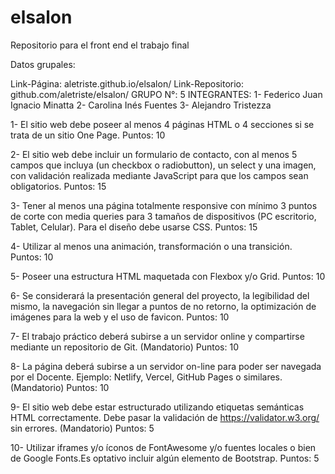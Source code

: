 # elsalon

Repositorio para el front end el trabajo final

Datos grupales:

Link-Página: aletriste.github.io/elsalon/
Link-Repositorio: github.com/aletriste/elsalon/
GRUPO N°: 5
INTEGRANTES:
1- Federico Juan Ignacio Minatta
2- Carolina Inés Fuentes
3- Alejandro Tristezza

1- El sitio web debe poseer al menos 4 páginas HTML o 4 secciones si se trata de un sitio One Page.
Puntos: 10

2- El sitio web debe incluir un formulario de contacto, con al menos 5 campos que incluya (un checkbox o radiobutton), un select y una imagen, con validación realizada mediante JavaScript para que los campos sean obligatorios.
Puntos: 15

3- Tener al menos una página totalmente responsive con mínimo 3 puntos de corte con media queries para 3 tamaños de dispositivos (PC escritorio, Tablet, Celular). Para el diseño debe usarse CSS.
Puntos: 15

4- Utilizar al menos una animación, transformación o una transición.
Puntos: 10

5- Poseer una estructura HTML maquetada con Flexbox y/o Grid.
Puntos: 10

6- Se considerará la presentación general del proyecto, la legibilidad del mismo, la navegación sin llegar a puntos de no retorno, la optimización de imágenes para la web y el uso de favicon.
Puntos: 10

7- El trabajo práctico deberá subirse a un servidor online y compartirse mediante un repositorio de Git. (Mandatorio)
Puntos: 10

8- La página deberá subirse a un servidor on-line para poder ser navegada por el Docente. Ejemplo: Netlify, Vercel, GitHub Pages o similares. (Mandatorio)
Puntos: 10

9- El sitio web debe estar estructurado utilizando etiquetas semánticas HTML correctamente. Debe pasar la validación de https://validator.w3.org/ sin errores. (Mandatorio)
Puntos: 5

10- Utilizar iframes y/o íconos de FontAwesome y/o fuentes locales o bien de Google Fonts.Es optativo incluir algún elemento de Bootstrap.
Puntos: 5
